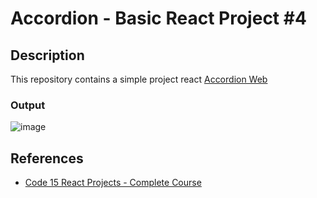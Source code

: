 # Accordion - Basic React Project #4

## Description

This repository contains a simple project react
[Accordion Web](https://mar-ifauzan-accordion-react.netlify.app/)

### Output

![image](https://user-images.githubusercontent.com/54301349/142896366-47bf0c2d-ef3c-4809-8e79-06928139e14d.png)

## References

- [Code 15 React Projects - Complete Course](https://youtu.be/a_7Z7C_JCyo)
